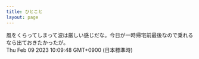 ```yaml
---
title: ひとこと
layout: page
---
```

<div class="box" dt="1675904988825">
  風をくらってしまって波は厳しい感じだな。今日が一時帰宅前最後なので乗れるなら出ておきたかったが。
  <div class="content is-small">Thu Feb 09 2023 10:09:48 GMT+0900 (日本標準時)</div>
</div>